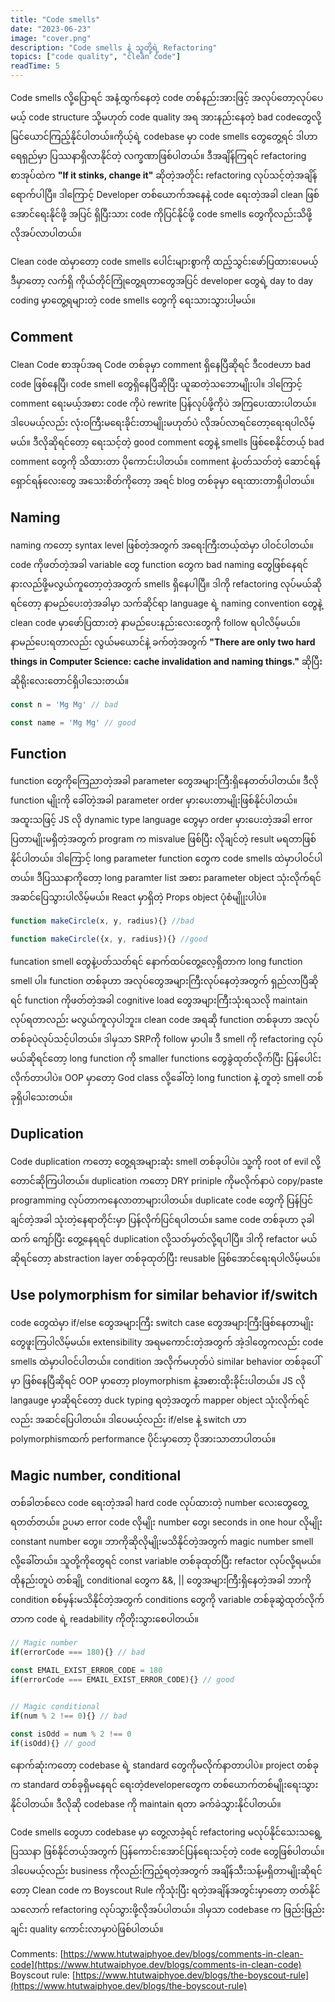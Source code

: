 ```yaml
---
title: "Code smells"
date: "2023-06-23"
image: "cover.png"
description: "Code smells နဲ့ သူတို့ရဲ့ Refactoring"
topics: ["code quality", "clean code"]
readTime: 5
---
```


Code smells လို့ပြောရင် အနံ့ထွက်နေတဲ့ code တစ်နည်းအားဖြင့် အလုပ်တော့လုပ်ပေမယ့် code structure သို့မဟုတ် code quality အရ အားနည်းနေတဲ့ bad codeတွေလို့ မြင်ယောင်ကြည့်နိုင်ပါတယ်။ ​ကိုယ့်ရဲ့ codebase မှာ code smells တွေတွေ့ရင် ဒါဟာ ရေရှည်မှာ ပြဿနာရှိလာနိုင်တဲ့ လက္ခဏာဖြစ်ပါတယ်။ ဒီအချိန်ကြရင် refactoring စာအုပ်ထဲက **"If it stinks, change it"** ဆိုတဲ့အတိုင်း refactoring လုပ်သင့်တဲ့အချိန်ရောက်ပါပြီ။  ဒါကြောင့် Developer တစ်ယောက်အနေနဲ့ code ရေးတဲ့အခါ clean ဖြစ်အောင်ရေးနိုင်ဖို့ အပြင် ရှိပြီးသား code ကိုပြင်နိုင်ဖို့ code smells တွေကိုလည်းသိဖို့လိုအပ်လာပါတယ်။

Clean code ထဲမှာတော့ code smells ပေါင်းများစွာကို ထည့်သွင်းဖော်ပြထားပေမယ့် ဒီမှာတော့ လက်ရှိ ကိုယ်တိုင်ကြုံတွေ့ရတာတွေအပြင် developer တွေရဲ့ day to day coding မှာတွေ့ရများတဲ့ code smells တွေကို ရေးသားသွားပါ့မယ်။  

## Comment

Clean Code စာအုပ်အရ Code တစ်ခုမှာ comment ရှိနေပြီဆိုရင် ဒီcodeဟာ bad code ဖြစ်နေပြီ၊ code smell တွေရှိနေပြီဆိုပြီး ယူဆတဲ့သဘောမျိုးပါ။ ဒါကြောင့်  comment ရေးမယ့်အစား code ကိုပဲ rewrite ပြန်လုပ်ဖို့ကိုပဲ​ အကြပေးထားပါတယ်။ ဒါပေမယ့်လည်း လုံးဝကြီးမရေးခိုင်းတာမျိုးမဟုတ်ပဲ လိုအပ်လာရင်တော့ရေးရပါလိမ့်မယ်။ ဒီလိုဆိုရင်တော့ ရေးသင့်တဲ့ good comment တွေနဲ့ smells ဖြစ်စေနိုင်တယ့် bad comment တွေကို သိထားတာ ပိုကောင်းပါတယ်။ comment နဲ့ပတ်သတ်တဲ့ ဆောင်ရန်ရှောင်ရန်လေးတွေ အသေးစိတ်ကိုတော့ အရင် blog တစ်ခုမှာ ရေးထားတာရှိပါတယ်။

## Naming

naming ကတော့ syntax level ဖြစ်တဲ့အတွက် အရေးကြီးတယ့်ထဲမှာ ပါဝင်ပါတယ်။​ code ကိုဖတ်တဲ့အခါ variable တွေ function တွေက bad naming တွေဖြစ်နေရင် နားလည်ဖို့မလွယ်ကူတော့တဲ့အတွက် smells ရှိနေပါပြီ။ ဒါကို refactoring လုပ်မယ်ဆိုရင်တော့ နာမည်ပေးတဲ့အခါမှာ သက်ဆိုင်ရာ language ရဲ့ naming convention တွေနဲ့ clean code မှာဖော်ပြထားတဲ့ နာမည်ပေးနည်းလေးတွေကို follow ရပါလိမ့်မယ်။​ နာမည်ပေးရတာလည်း လွယ်မယောင်နဲ့ ခက်တဲ့အတွက် **"There are only two hard things in Computer Science: cache invalidation and naming things."** ဆိုပြီးဆိုရိုးလေးတောင်ရှိပါသေးတယ်။

```js
const n = 'Mg Mg' // bad

const name = 'Mg Mg' // good
```

## Function

function တွေကိုကြေညာတဲ့အခါ parameter တွေအများကြီးရှိနေတတ်ပါတယ်။ ဒီလို function မျိုးကို ခေါ်တဲ့အခါ parameter order မှားပေးတာမျိုးဖြစ်နိုင်ပါတယ်။ အထူးသဖြင့် JS လို dynamic type language တွေမှာ order မှားပေးတဲ့အခါ error ပြတာမျိုးမရှိတဲ့အတွက် program က misvalue ဖြစ်ပြီး လိုချင်တဲ့ result မရတာဖြစ်နိုင်ပါတယ်။ ဒါကြောင့် long parameter function တွေက code smells ထဲမှာပါဝင်ပါတယ်။  ဒီပြဿနာကိုတော့ long paramter list အစား parameter object သုံးလိုက်ရင်အဆင်ပြေသွားပါလိမ့်မယ်။ React မှာရှိတဲ့ Props object ပုံစံမျိုုးပါပဲ။

```js
function makeCircle(x, y, radius){} //bad

function makeCircle({x, y, radius}){} //good
```

funcation smell တွေနဲ့ပတ်သတ်ရင် နောက်ထပ်တွေ့လေ့ရှိတာက long function smell ပါ။  function တစ်ခုဟာ အလုပ်တွေအများကြီးလုပ်နေတဲ့အတွက်  ရှည်လာပြီဆိုရင် function ကိုဖတ်တဲ့အခါ cognitive load တွေအများကြီးသုံးရသလို maintain လုပ်ရတာလည်း မလွယ်ကူလှပါဘူး။ clean code အရဆို function တစ်ခုဟာ အလုပ်တစ်ခုပဲလုပ်သင့်ပါတယ်။​ ဒါမှသာ SRPကို follow မှာပါ။​ ဒီ smell ကို refactoring လုပ်မယ်ဆိုရင်တော့ long function ကို smaller functions တွေခွဲထုတ်လိုက်ပြီး ပြန်ပေါင်းလိုက်တာပါပဲ။​ OOP မှာတော့ God class လို့ခေါ်တဲ့  long function နဲ့ တူတဲ့ smell တစ်ခုရှိပါသေးတယ်။

## Duplication

Code duplication ကတော့ တွေ့ရအများဆုံး smell တစ်ခုပါပဲ။​ သူ့ကို root of evil လို့တောင်ဆိုကြပါတယ်။ duplication ကတော့ DRY priniple ကိုမလိုက်နာပဲ copy/paste programming လုပ်တာကနေလာတာများပါတယ်။ duplicate code တွေကို ပြန်ပြင်ချင်တဲ့အခါ သုံးတဲ့နေရာတိုင်းမှာ ပြန်လိုက်ပြင်ရပါတယ်။ same code တစ်ခုဟာ ၃ခါထက် ကျော်ပြီး တွေ့နေရရင် duplication လို့သတ်မှတ်လို့ရပါပြီ။ ဒါကို refactor မယ်ဆိုရင်တော့ abstraction layer တစ်ခုထုတ်ပြီး reusable ဖြစ်အောင်ရေးရပါလိမ့်မယ်။

## Use polymorphism for similar behavior if/switch 

code တွေထဲမှာ if/else တွေအများကြီး switch case တွေအများကြီးဖြစ်နေတာမျိုးတွေဖူးကြပါလိမ့်မယ်။ extensibility အရမကောင်းတဲ့အတွက် အဲ့ဒါတွေကလည်း code smells ထဲမှာပါဝင်ပါတယ်။  condition အလိုက်မဟုတ်ပဲ similar behavior တစ်ခုပေါ်မှာ ဖြစ်နေပြီဆိုရင် OOP မှာတော့ ploymorphism နဲ့အစားထိုးခိုင်းပါတယ်။ JS လို langauge မှာဆိုရင်တော့ duck typing ရတဲ့အတွက် mapper object သုံးလိုက်ရင်လည်း အဆင်ပြေပါတယ်။ ဒါပေမယ့်လည်း if/else နဲ့ switch ဟာ polymorphismထက် performance ပိုင်းမှာတော့ ပိုအားသာတာပါတယ်။

## Magic number, conditional

တစ်ခါတစ်လေ code ရေးတဲ့အခါ hard code လုပ်ထားတဲ့ number လေးတွေတွေ့ရတတ်တယ်။ ဥပမာ error code လိုမျိုး number တွေ၊ seconds in one hour လိုမျိုး constant number တွေ။ ဘာကိုဆိုလိုမျိုးမသိနိုင်တဲ့အတွက် magic number smell လို့ခေါ်တယ်။ သူတို့ကိုတွေရင် const variable တစ်ခုထုတ်ပြီး  refactor လုပ်လို့ရမယ်။ ထိုနည်းတူပဲ တစ်ချို့ conditional တွေက &&, || တွေအများကြီးရှိနေတဲ့အခါ ဘာကို condition စစ်မှန်းမသိနိုင်တဲ့အတွက် conditions တွေကို variable တစ်ခုဆွဲထုတ်လိုက်တာက code ရဲ့ readability ကိုတိုးသွားစေပါတယ်။

```js
// Magic number
if(errorCode === 180){} // bad

const EMAIL_EXIST_ERROR_CODE = 180
if(errorCode === EMAIL_EXIST_ERROR_CODE){} // good


// Magic conditional
if(num % 2 !== 0){} // bad

const isOdd = num % 2 !== 0
if(isOdd){} // good
```

နောက်ဆုံးကတော့ codebase ရဲ့ standard တွေကိုမလိုက်နာတာပါပဲ။ project တစ်ခုက standard တစ်ခုရှိမနေရင် ရေးတဲ့developerတွေက တစ်ယောက်တစ်မျိုးရေးသွားနိုင်ပါတယ်။ ဒီလိုဆို codebase ကို maintain ရတာ ခက်ခဲသွားနိုင်ပါတယ်။ 

Code smells တွေဟာ codebase မှာ တွေ့လာခဲ့ရင် refactoring မလုပ်နိုင်သေးသရွေ့ ပြဿနာ ဖြစ်နိုင်တယ့်အတွက် ပြန်ကောင်းအောင်ပြန်ရေးသင့်တဲ့ code တွေဖြစ်ပါတယ်။ ဒါပေမယ့်လည်း business ကိုလည်းကြည့်ရတဲ့အတွက် အချိန်သီးသန့်မရှိတာမျိုးဆိုရင်တော့ Clean code က Boyscout Rule ကိုသုံးပြီး  ရတဲ့အချိန်အတွင်းမှာတော့ တတ်နိုင်သလောက် refactoring လုပ်သွားဖို့လိုအပ်ပါတယ်။ ဒါမှသာ codebase က ဖြည်းဖြည်းချင်း quality ကောင်းလာမှာပဲဖြစ်ပါတယ်။

Comments: [https://www.htutwaiphyoe.dev/blogs/comments-in-clean-code](https://www.htutwaiphyoe.dev/blogs/comments-in-clean-code)
Boyscout rule: [https://www.htutwaiphyoe.dev/blogs/the-boyscout-rule](https://www.htutwaiphyoe.dev/blogs/the-boyscout-rule)
